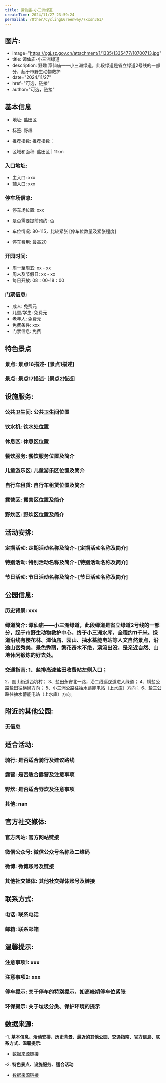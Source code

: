 ```yaml
---
title: 谭仙庙-小三洲绿道
createTime: 2024/11/27 23:59:24
permalink: /Other/Cycling&Greenway/7xxsn361/
---
```

## 图片:
- image="https://cgj.sz.gov.cn/attachment/1/1335/1335477/10700713.jpg"
- title: 谭仙庙-小三洲绿道
- description: 野趣 潭仙庙——小三洲绿道，此段绿道是省立绿道2号线的一部分，起于市野生动物救护
- date="2024/11/27"
- href="可选，链接"
- author="可选，链接"
## 基本信息

- 地址: 盐田区

- 标签: 野趣

- 推荐指数: 推荐指数：

- 区域和面积: 盐田区 | 11km

### 入口地址:
- 主入口: xxx
- 辅入口: xxx
### 停车场信息:
- 停车场位置: xxx

- 是否需要提前预约: 否

- 车位情况: 80-115，比较紧张 [停车位数量及紧张程度]

- 停车费用: 最高20

### 开园时间:
- 周一至周五: xx - xx
- 周末及节假日: xx - xx
- 每日开放: 08：00-18：00

### 门票信息:
- 成人: 免费元
- 儿童/学生: 免费元
- 老年人: 免费元
- 免费条件: xxx
- 门票信息: 免费
## 特色景点
### 景点: 景点16描述- [景点1描述]
### 景点: 景点17描述- [景点2描述]
## 设施服务:
### 公共卫生间: 公共卫生间位置
### 饮水机: 饮水处位置
### 休息区: 休息区位置
### 餐饮服务: 餐饮服务位置及简介
### 儿童游乐区: 儿童游乐区位置及简介
### 自行车租赁: 自行车租赁位置及简介
### 露营区: 露营区位置及简介
### 野炊区: 野炊区位置及简介

## 活动安排:
### 定期活动: 定期活动名称及简介- [定期活动名称及简介]
### 特别活动: 特别活动名称及简介- [特别活动名称及简介]
### 节日活动: 节日活动名称及简介- [节日活动名称及简介]
## 公园信息:
### 历史背景: xxx
### 绿道简介: 潭仙庙——小三洲绿道，此段绿道是省立绿道2号线的一部分，起于市野生动物救护中心，终于小三洲水库，全程约11千米。绿道沿线有樱花林、潭仙庙、园山、抽水蓄能电站等人文自然景点，沿途山峦秀美，景色秀丽，繁花奇木不绝，溪流出没，是亲近自然、山地休闲锻炼的好去处。
### 交通指南: 1、盐排高速盐田收费站左侧入口；
2、圆山街道西坑村；
3、盐田永安北一路，沿二线巡逻道进入绿道；
4、横盐公路盐田往横岗方向；
5、小三洲公路往抽水蓄能电站（上水库）方向；
6、盐三公路往抽水蓄能电站（上水库）方向。

## 附近的其他公园:
### 无信息

## 适合活动:
### 骑行: 是否适合骑行及建议路线
### 露营: 是否适合露营及注意事项
### 野炊: 是否适合野炊及注意事项
### 其他: nan

## 官方社交媒体:
### 官方网站: 官方网站链接
### 微信公众号: 微信公众号名称及二维码
### 微博: 微博账号及链接
### 其他社交媒体: 其他社交媒体账号及链接

## 联系方式:
### 电话: 联系电话
### 邮箱: 联系邮箱

## 温馨提示:
### 注意事项1: xxx
### 注意事项2: xxx
### 停车提示: 关于停车的特别提示，如高峰期停车位紧张
### 环保提示: 关于垃圾分类、保护环境的提示

## 数据来源:
-1. **基本信息、活动安排、历史背景、最近的其他公园、交通指南、官方信息、联系方式、温馨提示**:
- [数据来源链接](https://cgj.sz.gov.cn/xsmh/gysz/szld/content/post_10700713.html)

-2. **特色景点、设施服务、适合活动**:
- [数据来源链接](https://cgj.sz.gov.cn/xsmh/gysz/szld/content/post_10700713.html)

